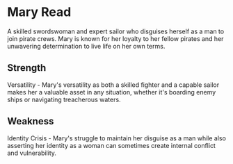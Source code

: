 # Mary Read

 A skilled swordswoman and expert sailor who disguises herself as a man to join pirate crews. Mary is known for her loyalty to her fellow pirates and her unwavering determination to live life on her own terms.

## Strength

Versatility - Mary's versatility as both a skilled fighter and a capable sailor makes her a valuable asset in any situation, whether it's boarding enemy ships or navigating treacherous waters.

## Weakness

Identity Crisis - Mary's struggle to maintain her disguise as a man while also asserting her identity as a woman can sometimes create internal conflict and vulnerability.
